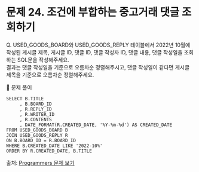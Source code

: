 # 문제 24. 조건에 부합하는 중고거래 댓글 조회하기

Q. USED_GOODS_BOARD와 USED_GOODS_REPLY 테이블에서 2022년 10월에 작성된 게시글 제목, 게시글 ID, 댓글 ID, 댓글 작성자 ID, 댓글 내용, 댓글 작성일을 조회하는 SQL문을 작성해주세요. <br>
결과는 댓글 작성일을 기준으로 오름차순 정렬해주시고, 댓글 작성일이 같다면 게시글 제목을 기준으로 오름차순 정렬해주세요.

🔑 문제 풀이
```mysql
SELECT B.TITLE
     , B.BOARD_ID
     , R.REPLY_ID
     , R.WRITER_ID
     , R.CONTENTS
     , DATE_FORMAT(R.CREATED_DATE, '%Y-%m-%d') AS CREATED_DATE
FROM USED_GOODS_BOARD B
JOIN USED_GOODS_REPLY R
ON B.BOARD_ID = R.BOARD_ID
WHERE B.CREATED_DATE LIKE '2022-10%'
ORDER BY R.CREATED_DATE, B.TITLE
```
  
출처: [Programmers 문제 보기](https://school.programmers.co.kr/learn/courses/30/lessons/164673)
